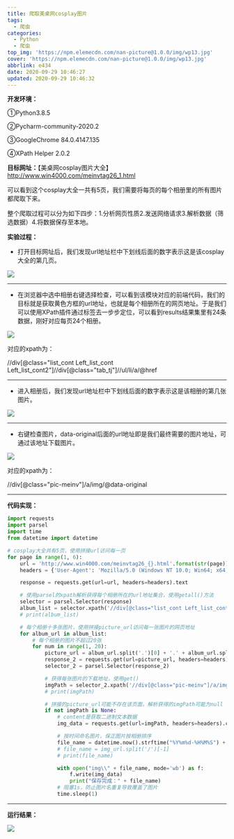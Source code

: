 ```yaml
---
title: 爬取美桌网cosplay图片
tags:
  - 爬虫
categories:
  - Python
  - 爬虫
top_img: 'https://npm.elemecdn.com/nan-picture@1.0.0/img/wp13.jpg'
cover: 'https://npm.elemecdn.com/nan-picture@1.0.0/img/wp13.jpg'
abbrlink: e434
date: 2020-09-29 10:46:27
updated: 2020-09-29 10:46:32
---
```




**开发环境：**

①Python3.8.5		

②Pycharm-community-2020.2

③GoogleChrome 84.0.4147.135 

④XPath Helper 2.0.2

**目标网址：**【美桌网cosplay图片大全】http://www.win4000.com/meinvtag26_1.html

可以看到这个cosplay大全一共有5页，我们需要将每页的每个相册里的所有图片都爬取下来。

整个爬取过程可以分为如下四步：1.分析网页性质2.发送网络请求3.解析数据（筛选数据）4.将数据保存至本地。

**实验过程：**

- 打开目标网址后，我们发现url地址栏中下划线后面的数字表示这是该cosplay大全的第几页。

![](https://npm.elemecdn.com/nan-picture@1.0.0/blog/20200929113954.png)

---

- 在浏览器中选中相册右键选择检查，可以看到该模块对应的前端代码，我们的目标就是获取黄色方框的url地址，也就是每个相册所在的网页地址。于是我们可以使用XPath插件通过标签去一步步定位，可以看到results结果集里有24条数据，刚好对应每页24个相册。

![](https://npm.elemecdn.com/nan-picture@1.0.0/blog/20220706214939.png)

对应的xpath为：

//div[@class="list_cont Left_list_cont  Left_list_cont2"]//div[@class="tab_tj"]//ul/li/a/@href

---

- 进入相册后，我们发现url地址栏中下划线后面的数字表示这是该相册的第几张图片。

![](https://npm.elemecdn.com/nan-picture@1.0.0/blog/20220706215034.png)

---

- 右键检查图片，data-original后面的url地址即是我们最终需要的图片地址，可通过该地址下载图片。

![](https://npm.elemecdn.com/nan-picture@1.0.0/blog/20220706215035.png)

对应的xpath为：

//div[@class="pic-meinv"]/a/img/@data-original

---

**代码实现：**

```python
import requests
import parsel
import time
from datetime import datetime

# cosplay大全共有5页，使用拼接url访问每一页
for page in range(1, 6):
    url = 'http://www.win4000.com/meinvtag26_{}.html'.format(str(page))
    headers = {'User-Agent': 'Mozilla/5.0 (Windows NT 10.0; Win64; x64) AppleWebKit/537.36 (KHTML, like Gecko) Chrome/84.0.4147.135 Safari/537.36'}

    response = requests.get(url=url, headers=headers).text

    # 使用parsel的xpath解析获得每个相册所在的url地址集合，使用getall()方法
    selector = parsel.Selector(response)
    album_list = selector.xpath('//div[@class="list_cont Left_list_cont  Left_list_cont2"]//div[@class="tab_tj"]//ul/li/a/@href').getall()
    # print(album_list)

    # 每个相册十多张图片，使用拼接picture_url访问每一张图片的网页地址
    for album_url in album_list:
        # 每个相册的图片不超过20张
        for num in range(1, 20):
            picture_url = album_url.split('.')[0] + '.' + album_url.split('.')[1] + '.' + album_url.split('.')[2] + '_' + str(num) + '.' + album_url.split('.')[3]
            response_2 = requests.get(url=picture_url, headers=headers).text
            selector_2 = parsel.Selector(response_2)

            # 获得每张图片的下载地址，使用get()
            imgPath = selector_2.xpath('//div[@class="pic-meinv"]/a/img/@data-original').get()
            # print(imgPath)

            # 拼接的picture_url可能不存在该页面，解析获得的imgPath可能为null
            if not imgPath is None:
                # content是获取二进制文本数据
                img_data = requests.get(url=imgPath, headers=headers).content

                # 按时间命名图片，保正图片按相册排序
                file_name = datetime.now().strftime("%Y%m%d-%H%M%S") + '.jpg'
                # file_name = img_url.split('/')[-1]
                # print(file_name)

                with open("img\\" + file_name, mode='wb') as f:
                    f.write(img_data)
                    print("保存完成：" + file_name)
                # 阻塞1s，防止图片名重复导致覆盖了图片
                time.sleep(1)
```

---

**运行结果：**

![](https://npm.elemecdn.com/nan-picture@1.0.0/blog/20220706214940.png)